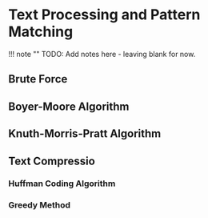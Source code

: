 # Text Processing and Pattern Matching

!!! note ""
    TODO: Add notes here - leaving blank for now.


## Brute Force

## Boyer-Moore Algorithm

## Knuth-Morris-Pratt Algorithm

## Text Compressio

### Huffman Coding Algorithm

### Greedy Method